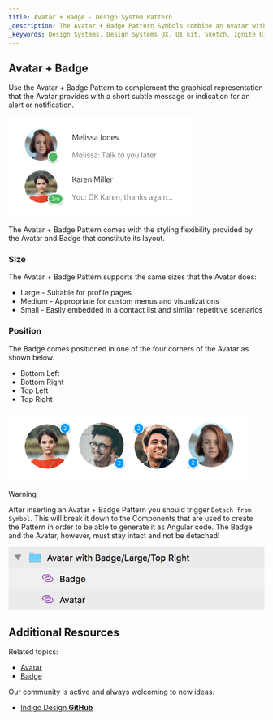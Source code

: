 ```yaml
---
title: Avatar + Badge - Design System Pattern
_description: The Avatar + Badge Pattern Symbols combine an Avatar with a Badge in front of it to display notifications and alerts. 
_keywords: Design Systems, Design Systems UX, UI kit, Sketch, Ignite UI for Angular, Sketch to Angular, Angular, Angular Design System, Export code from Sketch, Design Kits for Angular, Sketch HTML, Sketch to HTML, Sketch UI kits
---
```


## Avatar + Badge

Use the Avatar + Badge Pattern to complement the graphical representation that the Avatar provides with a short subtle message or indication for an alert or notification.

<img src="../images/avatar_badge_demo.png" srcset="../images/avatar_badge_demo@2x.png 2x" />

The Avatar + Badge Pattern comes with the styling flexibility provided by the Avatar and Badge that constitute its layout.

### Size

The Avatar + Badge Pattern supports the same sizes that the Avatar does:

- Large - Suitable for profile pages
- Medium - Appropriate for custom menus and visualizations
- Small - Easily embedded in a contact list and similar repetitive scenarios

### Position

The Badge comes positioned in one of the four corners of the Avatar as shown below.

- Bottom Left
- Bottom Right
- Top Left
- Top Right

<img src="../images/avatar_badge_positions.png" srcset="../images/avatar_badge_positions@2x.png 2x" />

> [!WARNING]
> After inserting an Avatar + Badge Pattern you should trigger `Detach from Symbol`. This will break it down to the Components that are used to create the Pattern in order to be able to generate it as Angular code. The Badge and the Avatar, however, must stay intact and not be detached!

<img src="../images/avatar_badge_detach.png" />

## Additional Resources

Related topics:

- [Avatar](../components/avatar.md)
- [Badge](../components/badge.md)
  <div class="divider--half"></div>

Our community is active and always welcoming to new ideas.

- [Indigo Design **GitHub**](https://github.com/IgniteUI/design-system-docfx)
